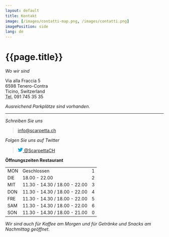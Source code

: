 ```yaml
---
layout: default
title: Kontakt
image: [/images/contatti-map.png, /images/contatti.png]
imagePosition: side
lang: de
---
```


{{page.title}}
==============

*Wo wir sind*
> <address>
  Via alla Fraccia 5<br>
  6598 Tenero-Contra<br>
  Ticino, Switzerland <br>
  <abbr title="Tel">Tel.</abbr> 091 745 35 35 <br>
</address>

*Ausreichend Parkplätze sind vorhanden.*

- - - 

*Schreiben Sie uns*
> <info@scarpetta.ch>


*Folgen Sie uns auf Twitter*
> <a href="https://twitter.com/ScarpettaCH"><img src="/images/twitter-bird-16x16.png">  @ScarpettaCH</a>


**Öffnungszeiten Restaurant**

<table id="opening_times" class="table">
	<tr>
		<td> MON </td>
		<td>Geschlossen </td>
		<td class="day">1</td>
	</tr>
	<tr>
		<td>DIE   </td>
		<td>18.00 - 22.00</td>
		<td class="day">2</td>
	</tr>
	<tr>
		<td>MIT   </td>
		<td>11.30 - 14.30 / 18.00 - 22.00</td>
		<td class="day">3</td>
	</tr>
	<tr>
		<td> DON   </td>
		<td>11.30 - 14.30 / 18.00 - 22.00</td>
		<td class="day">4</td>
	</tr>
	<tr>
		<td>FRE  </td> 
		<td>11.30 - 14.30 / 18.00 - 22.00</td>
		<td class="day">5</td>
	</tr>
	<tr>
		<td>SAM   </td>
		<td>11.30 - 14.30 / 18.00 - 22.00</td>
		<td class="day">6</td>
	</tr>
	<tr>
		<td>SON  </td>
		<td>11.30 - 14.30 / 18.00 - 21.00</td>
		<td class="day">0</td>
	</tr>
</table>

*Wir sind auch für Kaffee am Morgen und für Getränke und Snacks am Nachmittag geöffnet.*


